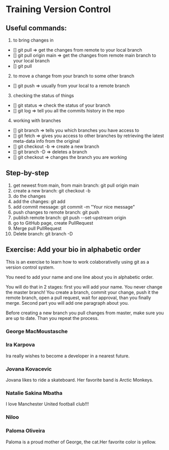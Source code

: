 # Training Version Control

## Useful commands:

1. to bring changes in

- [] git pull => get the changes from remote to your local branch
- [] git pull origin main => get the changes from remote main branch to your local branch
- [] git pull <branch you choose> <other branch you choose>

2. to move a change from your branch to some other branch

- [] git push => usually from your local to a remote branch

3. checking the status of things

- [] git status => check the status of your branch
- [] git log => tell you all the commits history in the repo

4. working with branches

- [] git branch => tells you which branches you have access to
- [] git fetch => gives you access to other branches by retrieving the latest meta-data info from the original
- [] git checkout -b <new branch name> => create a new branch
- [] git branch -D <branch you want to delete> => deletes a branch
- [] git checkout <branch name> => changes the branch you are working

## Step-by-step
1. get newest from main, from main branch: git pull origin main
2. create a new branch: git checkout -b <new-branch-name>
3. do the changes
4. add the changes: git add <file-name>
5. add commit message: git commit -m "Your nice message"
6. push changes to remote branch: git push
7. publish remote branch: git push --set-upstream origin <branch>
8. go to GitHub page, create PullRequest
9. Merge pull PullRequest
10. Delete branch: git branch -D <branch>
## Exercise: Add your bio in alphabetic order

This is an exercise to learn how to work colaborativelly using git as a version control system.

You need to add your name and one line about you in alphabetic order.

You will do that in 2 stages: first you will add your name. You never change the master branch! You create a branch, commit your change, push it the remote branch, open a pull request, wait for approval, than you finally merge. Second part you will add one paragraph about you.

Before creating a new branch you pull changes from master, make sure you are up to date. Than you repeat the process.

### George MacMoustasche

### Ira Karpova
Ira really wishes to become a developer in a nearest future.

### Jovana Kovacevic
Jovana likes to ride a skateboard. Her favorite band is Arctic Monkeys.

### Natalie Sakina Mbatha
I love Manchester United football club!!!

### Niloo

### Paloma Oliveira

Paloma is a proud mother of George, the cat.Her favorite color is yellow.
